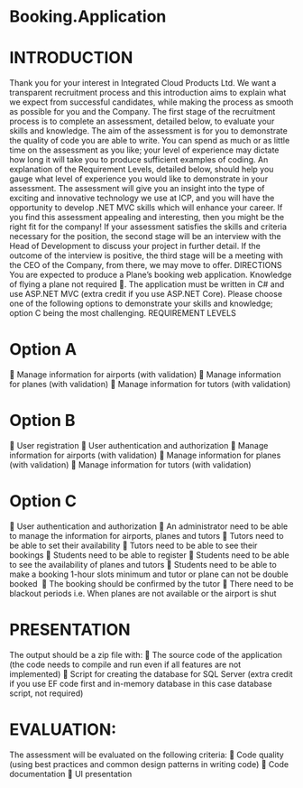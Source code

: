 # Booking.Application

# INTRODUCTION
Thank you for your interest in Integrated Cloud Products Ltd.
We want a transparent recruitment process and this introduction aims to explain what we
expect from successful candidates, while making the process as smooth as possible for you
and the Company.
The first stage of the recruitment process is to complete an assessment, detailed below, to
evaluate your skills and knowledge. The aim of the assessment is for you to demonstrate the
quality of code you are able to write.
You can spend as much or as little time on the assessment as you like; your level of
experience may dictate how long it will take you to produce sufficient examples of coding.
An explanation of the Requirement Levels, detailed below, should help you gauge what level
of experience you would like to demonstrate in your assessment.
The assessment will give you an insight into the type of exciting and innovative technology
we use at ICP, and you will have the opportunity to develop .NET MVC skills which will
enhance your career. If you find this assessment appealing and interesting, then you might
be the right fit for the company!
If your assessment satisfies the skills and criteria necessary for the position, the second
stage will be an interview with the Head of Development to discuss your project in further
detail.
If the outcome of the interview is positive, the third stage will be a meeting with the CEO of
the Company, from there, we may move to offer.
DIRECTIONS
You are expected to produce a Plane’s booking web application. Knowledge of flying a plane
not required .
The application must be written in C# and use ASP.NET MVC (extra credit if you use ASP.NET
Core).
Please choose one of the following options to demonstrate your skills and knowledge;
option C being the most challenging.
REQUIREMENT LEVELS
# Option A
 Manage information for airports (with validation)
 Manage information for planes (with validation)
 Manage information for tutors (with validation)

# Option B
 User registration
 User authentication and authorization
 Manage information for airports (with validation)
 Manage information for planes (with validation)
 Manage information for tutors (with validation)
 
# Option C
 User authentication and authorization
 An administrator need to be able to manage the information for airports, planes and
tutors
 Tutors need to be able to set their availability
 Tutors need to be able to see their bookings
 Students need to be able to register
 Students need to be able to see the availability of planes and tutors
 Students need to be able to make a booking 1-hour slots minimum and tutor or plane
can not be double booked 
 The booking should be confirmed by the tutor
 There need to be blackout periods i.e. When planes are not available or the airport is
shut 

# PRESENTATION
The output should be a zip file with:
 The source code of the application (the code needs to compile and run even if all
features are not implemented)
 Script for creating the database for SQL Server (extra credit if you use EF code first
and in-memory database in this case database script, not required)

# EVALUATION:
The assessment will be evaluated on the following criteria:
 Code quality (using best practices and common design patterns in writing code)
 Code documentation
 UI presentation

